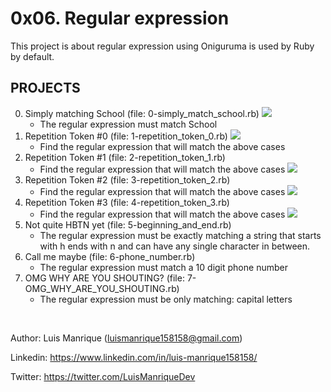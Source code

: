# 0x06. Regular expression
This project is about regular expression using Oniguruma is used by Ruby by default.

## PROJECTS
0. Simply matching School (file: 0-simply_match_school.rb)
![](https://holbertonintranet.s3.amazonaws.com/uploads/medias/2020/9/ec65557f0da1fbfbff6659413885e4d4822f5b1d.png?X-Amz-Algorithm=AWS4-HMAC-SHA256&X-Amz-Credential=AKIARDDGGGOU5BHMTQX4%2F20220622%2Fus-east-1%2Fs3%2Faws4_request&X-Amz-Date=20220622T154204Z&X-Amz-Expires=86400&X-Amz-SignedHeaders=host&X-Amz-Signature=5e64af8e1b27196f029f43a74985d0e7eeedb0c6bad530f26c73c4fbad3fb359)
	- The regular expression must match School
1. Repetition Token #0 (file: 1-repetition_token_0.rb)
![](https://holbertonintranet.s3.amazonaws.com/uploads/medias/2020/9/e7db3c377d46453588fc84f3a975661d142fee91.png?X-Amz-Algorithm=AWS4-HMAC-SHA256&X-Amz-Credential=AKIARDDGGGOU5BHMTQX4%2F20220622%2Fus-east-1%2Fs3%2Faws4_request&X-Amz-Date=20220622T154204Z&X-Amz-Expires=86400&X-Amz-SignedHeaders=host&X-Amz-Signature=c087664eb9c3cbb3ea8bc024641b8340a3a9d7f267b851eeca21914016142eca)
	- Find the regular expression that will match the above cases
2. Repetition Token #1 (file: 2-repetition_token_1.rb)
	- Find the regular expression that will match the above cases
![](https://holbertonintranet.s3.amazonaws.com/uploads/medias/2020/9/c59ff11db195d5cf17d1790a5141ae2f234786d2.png?X-Amz-Algorithm=AWS4-HMAC-SHA256&X-Amz-Credential=AKIARDDGGGOU5BHMTQX4%2F20220622%2Fus-east-1%2Fs3%2Faws4_request&X-Amz-Date=20220622T154204Z&X-Amz-Expires=86400&X-Amz-SignedHeaders=host&X-Amz-Signature=97061bd82313063e93ca5dbe0336ec89c5d1315b638357d6af662e27ee22386f)
3. Repetition Token #2 (file: 3-repetition_token_2.rb)
	- Find the regular expression that will match the above cases
![](https://holbertonintranet.s3.amazonaws.com/uploads/medias/2020/9/3b6bf4aeca6a0c2de584e7f5d68d11eef57ce205.png?X-Amz-Algorithm=AWS4-HMAC-SHA256&X-Amz-Credential=AKIARDDGGGOU5BHMTQX4%2F20220622%2Fus-east-1%2Fs3%2Faws4_request&X-Amz-Date=20220622T154204Z&X-Amz-Expires=86400&X-Amz-SignedHeaders=host&X-Amz-Signature=c428dc3e1c00053da77260f5ae54f1bfefa9f597800f1f094aededd196fc47e4)
4. Repetition Token #3 (file: 4-repetition_token_3.rb)
	- Find the regular expression that will match the above cases
![](https://holbertonintranet.s3.amazonaws.com/uploads/medias/2020/9/f8dbcb9cf5ae569a8645027dc46e81cb372ce28e.png?X-Amz-Algorithm=AWS4-HMAC-SHA256&X-Amz-Credential=AKIARDDGGGOU5BHMTQX4%2F20220622%2Fus-east-1%2Fs3%2Faws4_request&X-Amz-Date=20220622T154204Z&X-Amz-Expires=86400&X-Amz-SignedHeaders=host&X-Amz-Signature=63eb65f86a68aa6452bdfb2ba37e23720b152dc2acedb1ac15b387571b53df7a)
5. Not quite HBTN yet (file: 5-beginning_and_end.rb)
	- The regular expression must be exactly matching a string that starts with h ends with n and can have any single character in between.
6. Call me maybe (file: 6-phone_number.rb)
	- The regular expression must match a 10 digit phone number
7. OMG WHY ARE YOU SHOUTING? (file: 7-OMG_WHY_ARE_YOU_SHOUTING.rb)
	- The regular expression must be only matching: capital letters


<br>

Author: Luis Manrique (luismanrique158158@gmail.com)

Linkedin: https://www.linkedin.com/in/luis-manrique158158/

Twitter: https://twitter.com/LuisManriqueDev

